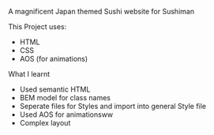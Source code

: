 A magnificent Japan themed Sushi website for Sushiman

This Project uses:

- HTML
- CSS
- AOS (for animations)

What I learnt

- Used semantic HTML
- BEM model for class names
- Seperate files for Styles and import into general Style file
- Used AOS for animationsww
- Complex layout
